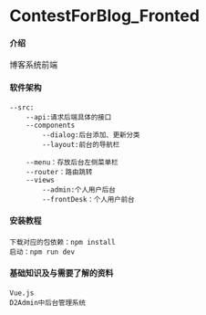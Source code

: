 # ContestForBlog_Fronted

#### 介绍

博客系统前端

#### 软件架构

```
--src:
    --api:请求后端具体的接口
    --components
        --dialog:后台添加、更新分类
        --layout:前台的导航栏

    --menu：存放后台左侧菜单栏
    --router：路由跳转
    --views
        --admin:个人用户后台
        --frontDesk：个人用户前台
```

#### 安装教程
```
下载对应的包依赖：npm install
启动：npm run dev
```
#### 基础知识及与需要了解的资料
```
Vue.js
D2Admin中后台管理系统
```
